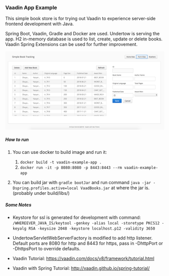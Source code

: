 ### Vaadin App Example

This simple book store is for trying out Vaadin to experience server-side 
frontend development with Java.

Spring Boot, Vaadin, Gradle and Docker are used. Undertow is serving the app. 
H2 in-memory database is used to list, create, update or delete books. 
Vaadin Spring Extensions can be used for further improvement.

![alt text][screenshot]

##### How to run

1. You can use docker to build image and run it:
    1. `docker build -t vaadin-example-app .`
    2. `docker run -it -p 8080:8080 -p 8443:8443 --rm vaadin-example-app`

2. You can build jar with `gradle bootJar` and run command `java -jar -Dspring.profiles.active=local VaadBooks.jar` at where the jar is. (probably under build/libs/)

##### Some Notes

- Keystore for ssl is generated for development with command: 
`/WHEREEVER_JAVA_IS/keytool -genkey -alias local -storetype PKCS12 -keyalg RSA -keysize 2048 -keystore localhost.p12 -validity 3650`

- UndertowServletWebServerFactory is modified to add http listener. Default ports are 8080 for http and 8443 for https, pass in -DhttpPort or -DhttpsPort to override defaults.

- Vaadin Tutorial: https://vaadin.com/docs/v8/framework/tutorial.html

- Vaadin with Spring Tutorial: http://vaadin.github.io/spring-tutorial/

[screenshot]: img.png "Screenshot"
